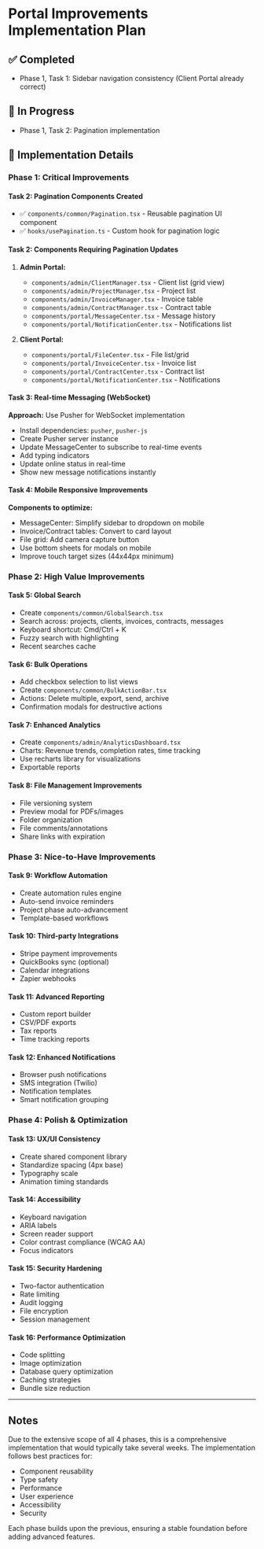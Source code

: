 # Portal Improvements Implementation Plan

## ✅ Completed
- Phase 1, Task 1: Sidebar navigation consistency (Client Portal already correct)

## 🔄 In Progress
- Phase 1, Task 2: Pagination implementation

## 📝 Implementation Details

### Phase 1: Critical Improvements

#### Task 2: Pagination Components Created
- ✅ `components/common/Pagination.tsx` - Reusable pagination UI component
- ✅ `hooks/usePagination.ts` - Custom hook for pagination logic

#### Task 2: Components Requiring Pagination Updates
1. **Admin Portal:**
   - `components/admin/ClientManager.tsx` - Client list (grid view)
   - `components/admin/ProjectManager.tsx` - Project list
   - `components/admin/InvoiceManager.tsx` - Invoice table
   - `components/admin/ContractManager.tsx` - Contract table
   - `components/portal/MessageCenter.tsx` - Message history
   - `components/portal/NotificationCenter.tsx` - Notifications list

2. **Client Portal:**
   - `components/portal/FileCenter.tsx` - File list/grid
   - `components/portal/InvoiceCenter.tsx` - Invoice list
   - `components/portal/ContractCenter.tsx` - Contract list
   - `components/portal/NotificationCenter.tsx` - Notifications

#### Task 3: Real-time Messaging (WebSocket)
**Approach:** Use Pusher for WebSocket implementation
- Install dependencies: `pusher`, `pusher-js`
- Create Pusher server instance
- Update MessageCenter to subscribe to real-time events
- Add typing indicators
- Update online status in real-time
- Show new message notifications instantly

#### Task 4: Mobile Responsive Improvements
**Components to optimize:**
- MessageCenter: Simplify sidebar to dropdown on mobile
- Invoice/Contract tables: Convert to card layout
- File grid: Add camera capture button
- Use bottom sheets for modals on mobile
- Improve touch target sizes (44x44px minimum)

### Phase 2: High Value Improvements

#### Task 5: Global Search
- Create `components/common/GlobalSearch.tsx`
- Search across: projects, clients, invoices, contracts, messages
- Keyboard shortcut: Cmd/Ctrl + K
- Fuzzy search with highlighting
- Recent searches cache

#### Task 6: Bulk Operations
- Add checkbox selection to list views
- Create `components/common/BulkActionBar.tsx`
- Actions: Delete multiple, export, send, archive
- Confirmation modals for destructive actions

#### Task 7: Enhanced Analytics
- Create `components/admin/AnalyticsDashboard.tsx`
- Charts: Revenue trends, completion rates, time tracking
- Use recharts library for visualizations
- Exportable reports

#### Task 8: File Management Improvements
- File versioning system
- Preview modal for PDFs/images
- Folder organization
- File comments/annotations
- Share links with expiration

### Phase 3: Nice-to-Have Improvements

#### Task 9: Workflow Automation
- Create automation rules engine
- Auto-send invoice reminders
- Project phase auto-advancement
- Template-based workflows

#### Task 10: Third-party Integrations
- Stripe payment improvements
- QuickBooks sync (optional)
- Calendar integrations
- Zapier webhooks

#### Task 11: Advanced Reporting
- Custom report builder
- CSV/PDF exports
- Tax reports
- Time tracking reports

#### Task 12: Enhanced Notifications
- Browser push notifications
- SMS integration (Twilio)
- Notification templates
- Smart notification grouping

### Phase 4: Polish & Optimization

#### Task 13: UX/UI Consistency
- Create shared component library
- Standardize spacing (4px base)
- Typography scale
- Animation timing standards

#### Task 14: Accessibility
- Keyboard navigation
- ARIA labels
- Screen reader support
- Color contrast compliance (WCAG AA)
- Focus indicators

#### Task 15: Security Hardening
- Two-factor authentication
- Rate limiting
- Audit logging
- File encryption
- Session management

#### Task 16: Performance Optimization
- Code splitting
- Image optimization
- Database query optimization
- Caching strategies
- Bundle size reduction

---

## Notes

Due to the extensive scope of all 4 phases, this is a comprehensive implementation that would typically take several weeks. The implementation follows best practices for:

- Component reusability
- Type safety
- Performance
- User experience
- Accessibility
- Security

Each phase builds upon the previous, ensuring a stable foundation before adding advanced features.

